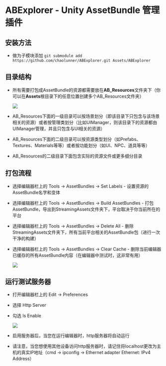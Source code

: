 # ABExplorer - Unity AssetBundle 管理插件

安装方法
---

- 做为子模块添加 `git submodule add https://github.com/chaolunner/ABExplorer.git Assets/ABExplorer`

目录结构
---

- 所有需要打包成AssetBundle的资源都需要放在**AB_Resources**文件夹下（你可以在**Assets**根目录下的任意位置创建多个AB_Resources文件夹）

  ![](https://github.com/chaolunner/CloudNotes/blob/master/ABExplorer/assetbundle-assets-directory-structure.png)
- AB_Resources下面的一级目录可以按场景划分（即该目录下只包含与该场景相关的资源）或者按管理类划分（比如UIManager，则该目录下的资源都由UIManager管理，并且只包含与UI相关的资源）
- AB_Resources下面的二级目录可以按资源类型划分（如Prefabs、Textures、Materials等等）或者按功能划分（如UI、NPC、道具等等）
- AB_Resources的二级目录下面包含实际的资源文件或更多细分目录

打包流程
---

- 选择编辑器栏上的 Tools → AssetBundles → Set Labels - 设置资源的AssetBundle名字和变体
- 选择编辑器栏上的 Tools → AssetBundles → Build AssetBundles - 打包AssetBundle，导出到StreamingAssets文件夹下，平台取决于你当前所在的平台
- 选择编辑器栏上的 Tools → AssetBundles → Delete All - 删除StreamingAssets文件夹下，所有当前平台相关的AssetBundle包（进行一次干净的构建）
- 选择编辑器栏上的 Tools → AssetBundles → Clear Cache - 删除当前编辑器已缓存的所有AssetBundle内容（在编辑器中测试时，这非常有用）

  ![](https://github.com/chaolunner/CloudNotes/blob/master/ABExplorer/assetbundles-utilities.png)
  
运行测试服务器
---

- 打开编辑器栏上的 Edit → Preferences
- 选择 Http Server
- 勾选 Is Enable

  ![](https://github.com/chaolunner/CloudNotes/blob/master/ABExplorer/http-server.png)
- 启用服务器后，当您在运行编辑器时，http服务器将自动运行
- 请注意，当您想使用其他设备访问http服务器时，请记住将localhost更改为主机的真实IP地址（cmd → ipconfig → Ethernet adapter Ethernet: IPv4 Address）
